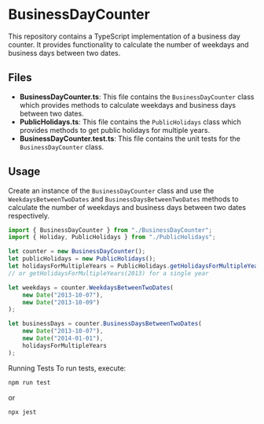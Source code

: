 # BusinessDayCounter

This repository contains a TypeScript implementation of a business day counter. It provides functionality to calculate the number of weekdays and business days between two dates.

## Files
- **BusinessDayCounter.ts**: This file contains the `BusinessDayCounter` class which provides methods to calculate weekdays and business days between two dates.
- **PublicHolidays.ts**: This file contains the `PublicHolidays` class which provides methods to get public holidays for multiple years.
- **BusinessDayCounter.test.ts**: This file contains the unit tests for the `BusinessDayCounter` class.

## Usage
Create an instance of the `BusinessDayCounter` class and use the `WeekdaysBetweenTwoDates` and `BusinessDaysBetweenTwoDates` methods to calculate the number of weekdays and business days between two dates respectively.

```typescript
import { BusinessDayCounter } from "./BusinessDayCounter"; 
import { Holiday, PublicHolidays } from "./PublicHolidays";

let counter = new BusinessDayCounter();
let publicHolidays = new PublicHolidays();
let holidaysForMultipleYears = PublicHolidays.getHolidaysForMultipleYears(2013, 2015); 
// or getHolidaysForMultipleYears(2013) for a single year

let weekdays = counter.WeekdaysBetweenTwoDates(
    new Date("2013-10-07"),
    new Date("2013-10-09")
);

let businessDays = counter.BusinessDaysBetweenTwoDates(
    new Date("2013-10-07"),
    new Date("2014-01-01"),
    holidaysForMultipleYears
);
```
Running Tests
To run tests, execute:
```bash
npm run test
```
or
```bash
npx jest
```